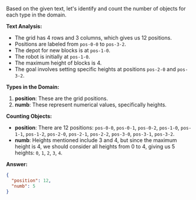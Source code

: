 Based on the given text, let's identify and count the number of objects for each type in the domain.

**Text Analysis:**
- The grid has 4 rows and 3 columns, which gives us 12 positions.
- Positions are labeled from `pos-0-0` to `pos-3-2`.
- The depot for new blocks is at `pos-1-0`.
- The robot is initially at `pos-1-0`.
- The maximum height of blocks is 4.
- The goal involves setting specific heights at positions `pos-2-0` and `pos-3-2`.

**Types in the Domain:**
1. **position**: These are the grid positions.
2. **numb**: These represent numerical values, specifically heights.

**Counting Objects:**
- **position**: There are 12 positions: `pos-0-0`, `pos-0-1`, `pos-0-2`, `pos-1-0`, `pos-1-1`, `pos-1-2`, `pos-2-0`, `pos-2-1`, `pos-2-2`, `pos-3-0`, `pos-3-1`, `pos-3-2`.
- **numb**: Heights mentioned include 3 and 4, but since the maximum height is 4, we should consider all heights from 0 to 4, giving us 5 heights: `0`, `1`, `2`, `3`, `4`.

**Answer:**
```json
{
  "position": 12,
  "numb": 5
}
```